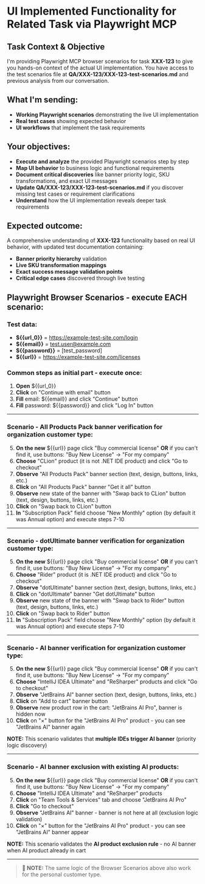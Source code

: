 # UI Implemented Functionality for Related Task via Playwright MCP

## Task Context & Objective

I'm providing Playwright MCP browser scenarios for task **XXX-123** to give you hands-on context of the actual UI implementation.
You have access to the test scenarios file at **QA/XXX-123/XXX-123-test-scenarios.md** and previous analysis from our conversation.

## What I'm sending:

- **Working Playwright scenarios** demonstrating the live UI implementation
- **Real test cases** showing expected behavior
- **UI workflows** that implement the task requirements

## Your objectives:

- **Execute and analyze** the provided Playwright scenarios step by step
- **Map UI behavior** to business logic and functional requirements
- **Document critical discoveries** like banner priority logic, SKU transformations, and exact UI messages
- **Update QA/XXX-123/XXX-123-test-scenarios.md** if you discover missing test cases or requirement clarifications
- **Understand** how the UI implementation reveals deeper task requirements

## Expected outcome:

A comprehensive understanding of **XXX-123** functionality based on real UI behavior, with updated test documentation containing:

- **Banner priority hierarchy** validation
- **Live SKU transformation mappings**
- **Exact success message validation points**
- **Critical edge cases** discovered through live testing

## Playwright Browser Scenarios - execute **EACH** scenario:

### Test data:

- **${{url_0}}** = https://example-test-site.com/login
- **${{email}}** = test.user@example.com
- **${{password}}** = [test_password]
- **${{url}}** = https://example-test-site.com/licenses

### Common steps as initial part - execute once:

1. **Open** ${{url_0}}
2. **Click** on "Continue with email" button
3. **Fill** email: ${{email}} and click "Continue" button
4. **Fill** password: ${{password}} and click "Log In" button

---

### Scenario - All Products Pack banner verification for organization customer type:

5. **On the new** ${{url}} page click "Buy commercial license" **OR** if you can't find it, use buttons: "Buy New License" -> "For my company"
6. **Choose** "CLion" product (it is not .NET IDE product) and click "Go to checkout"
7. **Observe** "All Products Pack" banner section (text, design, buttons, links, etc.)
8. **Click** on "All Products Pack" banner "Get it all" button
9. **Observe** new state of the banner with "Swap back to CLion" button (text, design, buttons, links, etc.)
10. **Click** on "Swap back to CLion" button
11. **In** "Subscription Pack" field choose "New Monthly" option (by default it was Annual option) and execute steps 7-10

---

### Scenario - dotUltimate banner verification for organization customer type:

5. **On the new** ${{url}} page click "Buy commercial license" **OR** if you can't find it, use buttons: "Buy New License" -> "For my company"
6. **Choose** "Rider" product (it is .NET IDE product) and click "Go to checkout"
7. **Observe** "dotUltimate" banner section (text, design, buttons, links, etc.)
8. **Click** on "dotUltimate" banner "Get dotUltimate" button
9. **Observe** new state of the banner with "Swap back to Rider" button (text, design, buttons, links, etc.)
10. **Click** on "Swap back to Rider" button
11. **In** "Subscription Pack" field choose "New Monthly" option (by default it was Annual option) and execute steps 7-10

---

### Scenario - AI banner verification for organization customer type:

5. **On the new** ${{url}} page click "Buy commercial license" **OR** if you can't find it, use buttons: "Buy New License" -> "For my company"
6. **Choose** "IntelliJ IDEA Ultimate" and "ReSharper" products and click "Go to checkout"
7. **Observe** "JetBrains AI" banner section (text, design, buttons, links, etc.)
8. **Click** on "Add to cart" banner button
9. **Observe** new product row in the cart: "JetBrains AI Pro", banner is hidden now
10. **Click** on "×" button for the "JetBrains AI Pro" product - you can see "JetBrains AI" banner again

**NOTE:** This scenario validates that **multiple IDEs trigger AI banner** (priority logic discovery)

---

### Scenario - AI banner exclusion with existing AI products:

5. **On the new** ${{url}} page click "Buy commercial license" **OR** if you can't find it, use buttons: "Buy New License" -> "For my company"
6. **Choose** "IntelliJ IDEA Ultimate" and "ReSharper" products
7. **Click** on "Team Tools & Services" tab and choose "JetBrains AI Pro"
8. **Click** "Go to checkout"
9. **Observe** "JetBrains AI" banner - banner is not here at all (exclusion logic validation)
10. **Click** on "×" button for the "JetBrains AI Pro" product - you can see "JetBrains AI" banner appear

**NOTE:** This scenario validates the **AI product exclusion rule** - no AI banner when AI product already in cart

---

> **📝 NOTE:** The same logic of the Browser Scenarios above also work for the personal customer type.
